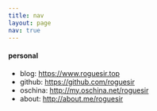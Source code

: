 ```yaml
---
title: nav
layout: page
nav: true
---
```


#### personal

- blog: <https://www.roguesir.top>
- github: <https://github.com/roguesir>
- oschina: <http://my.oschina.net/roguesir>
- about: <http://about.me/roguesir>
